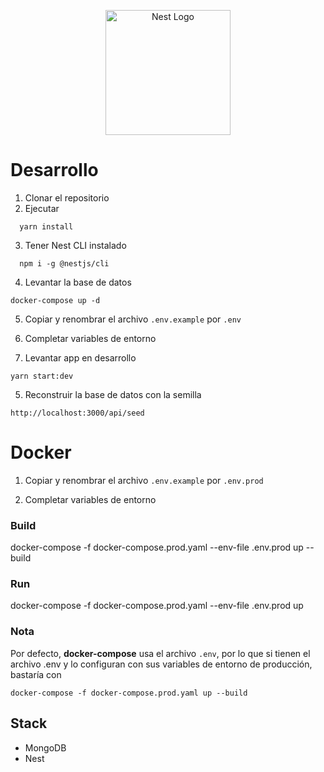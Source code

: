 <p align="center">
  <a href="http://nestjs.com/" target="blank"><img src="https://nestjs.com/img/logo-small.svg" width="200" alt="Nest Logo" /></a>
</p>

# Desarrollo

1. Clonar el repositorio
2. Ejecutar

```
  yarn install
```

3. Tener Nest CLI instalado

```
  npm i -g @nestjs/cli
```

4. Levantar la base de datos

```
docker-compose up -d
```

5. Copiar y renombrar el archivo `.env.example` por `.env`

6. Completar variables de entorno

7. Levantar app en desarrollo

```
yarn start:dev
```

5. Reconstruir la base de datos con la semilla

```
http://localhost:3000/api/seed
```

# Docker

1. Copiar y renombrar el archivo `.env.example` por `.env.prod`

2. Completar variables de entorno

### Build

docker-compose -f docker-compose.prod.yaml --env-file .env.prod up --build

### Run

docker-compose -f docker-compose.prod.yaml --env-file .env.prod up

### Nota

Por defecto, **docker-compose** usa el archivo `.env`, por lo que si tienen el archivo .env y lo configuran con sus variables de entorno de producción, bastaría con

```
docker-compose -f docker-compose.prod.yaml up --build
```

## Stack

- MongoDB
- Nest
